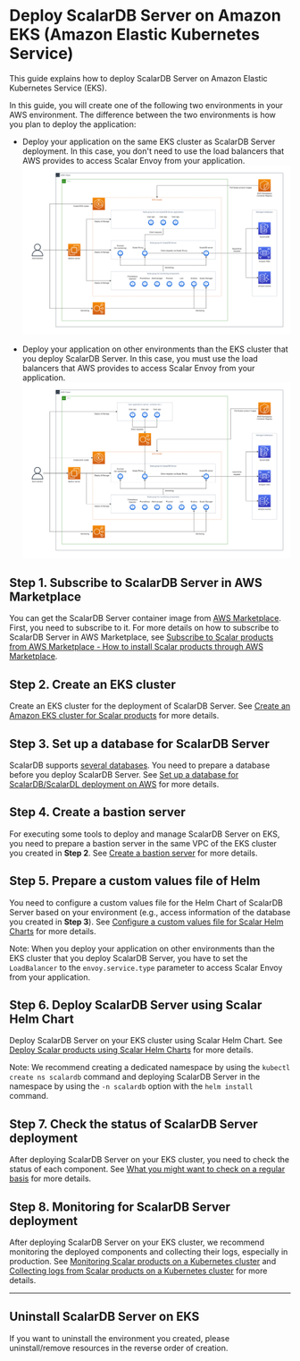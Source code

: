 # Deploy ScalarDB Server on Amazon EKS (Amazon Elastic Kubernetes Service)

This guide explains how to deploy ScalarDB Server on Amazon Elastic Kubernetes Service (EKS).

In this guide, you will create one of the following two environments in your AWS environment. The difference between the two environments is how you plan to deploy the application:

* Deploy your application on the same EKS cluster as ScalarDB Server deployment. In this case, you don't need to use the load balancers that AWS provides to access Scalar Envoy from your application.
  ![image](./images/png/EKS_ScalarDB_Server_App_In_Cluster.drawio.png)

* Deploy your application on other environments than the EKS cluster that you deploy ScalarDB Server. In this case, you must use the load balancers that AWS provides to access Scalar Envoy from your application.
  ![image](./images/png/EKS_ScalarDB_Server_App_Out_Cluster.drawio.png)

## Step 1. Subscribe to ScalarDB Server in AWS Marketplace

You can get the ScalarDB Server container image from [AWS Marketplace](https://aws.amazon.com/marketplace/pp/prodview-rzbuhxgvqf4d2). First, you need to subscribe to it. For more details on how to subscribe to ScalarDB Server in AWS Marketplace, see [Subscribe to Scalar products from AWS Marketplace - How to install Scalar products through AWS Marketplace](./AwsMarketplaceGuide.md#subscribe-to-scalar-products-from-aws-marketplace).

## Step 2. Create an EKS cluster

Create an EKS cluster for the deployment of ScalarDB Server. See [Create an Amazon EKS cluster for Scalar products](./CreateEKSClusterForScalarProducts.md) for more details.

## Step 3. Set up a database for ScalarDB Server

ScalarDB supports [several databases](https://github.com/scalar-labs/scalardb/blob/master/docs/scalardb-supported-databases.md). You need to prepare a database before you deploy ScalarDB Server. See [Set up a database for ScalarDB/ScalarDL deployment on AWS](./SetupDatabaseForAWS.md) for more details.

## Step 4. Create a bastion server

For executing some tools to deploy and manage ScalarDB Server on EKS, you need to prepare a bastion server in the same VPC of the EKS cluster you created in **Step 2**. See [Create a bastion server](./CreateBastionServer.md) for more details.

## Step 5. Prepare a custom values file of Helm

You need to configure a custom values file for the Helm Chart of ScalarDB Server based on your environment (e.g., access information of the database you created in **Step 3**). See [Configure a custom values file for Scalar Helm Charts](https://github.com/scalar-labs/helm-charts/blob/main/docs/configure-custom-values-file.md) for more details.

Note: When you deploy your application on other environments than the EKS cluster that you deploy ScalarDB Server, you have to set the `LoadBalancer` to the `envoy.service.type` parameter to access Scalar Envoy from your application.

## Step 6. Deploy ScalarDB Server using Scalar Helm Chart

Deploy ScalarDB Server on your EKS cluster using Scalar Helm Chart. See [Deploy Scalar products using Scalar Helm Charts](https://github.com/scalar-labs/helm-charts/blob/main/docs/how-to-deploy-scalar-products.md) for more details.

Note: We recommend creating a dedicated namespace by using the `kubectl create ns scalardb` command and deploying ScalarDB Server in the namespace by using the `-n scalardb` option with the `helm install` command.

## Step 7. Check the status of ScalarDB Server deployment

After deploying ScalarDB Server on your EKS cluster, you need to check the status of each component. See [What you might want to check on a regular basis](./RegularCheck.md) for more details.

## Step 8. Monitoring for ScalarDB Server deployment

After deploying ScalarDB Server on your EKS cluster, we recommend monitoring the deployed components and collecting their logs, especially in production. See [Monitoring Scalar products on a Kubernetes cluster](./K8sMonitorGuide.md) and [Collecting logs from Scalar products on a Kubernetes cluster](./K8sLogCollectionGuide.md) for more details.

---

## Uninstall ScalarDB Server on EKS

If you want to uninstall the environment you created, please uninstall/remove resources in the reverse order of creation.
